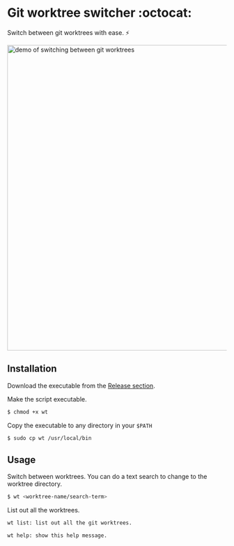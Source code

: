 # Git worktree switcher :octocat:
Switch between git worktrees with ease. :zap:

<img src = "https://i.imgur.com/RYuBJnE.gif" width="700" alt="demo of switching between git worktrees" />

## Installation
Download the executable from the [Release section](https://github.com/yankeexe/git-worktree-switcher/releases).

Make the script executable.

```bash
$ chmod +x wt
```

Copy the executable to any directory in your `$PATH`

```bash
$ sudo cp wt /usr/local/bin
```

## Usage
Switch between worktrees.
You can do a text search to change to the worktree directory.

```bash
$ wt <worktree-name/search-term>
```

List out all the worktrees.

```bash
wt list: list out all the git worktrees.
```

```bash
wt help: show this help message.
```